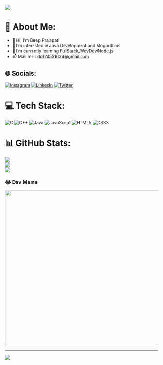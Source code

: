 <!-- ### ✍️ Dev thoughts -->
![](https://quotes-github-readme.vercel.app/api?type=horizontal&theme=dark)

# 💫 About Me:
<!-- Hi, I'm Deep Prajapati.<br>I'm currently learning full-stack web development/Node.js.<br>I'm intrested in Java development and Algorithms -->
- 👋 Hi, I’m Deep Prajapati
- 👀 I’m interested in Java Development and Alogorithms
- 🌱 I’m currently learning FullStack_WevDev/Node.js
- 📫 Mail me : dp124551634@gmail.com


## 🌐 Socials:
[![Instagram](https://img.shields.io/badge/Instagram-%23E4405F.svg?logo=Instagram&logoColor=white)](https://instagram.com/deepinsta_69) [![LinkedIn](https://img.shields.io/badge/LinkedIn-%230077B5.svg?logo=linkedin&logoColor=white)](https://linkedin.com/in/deep1704) [![Twitter](https://img.shields.io/badge/Twitter-%231DA1F2.svg?logo=Twitter&logoColor=white)](https://twitter.com/lemonade1704) 

# 💻 Tech Stack:
![C](https://img.shields.io/badge/c-%2300599C.svg?style=for-the-badge&logo=c&logoColor=white) ![C++](https://img.shields.io/badge/c++-%2300599C.svg?style=for-the-badge&logo=c%2B%2B&logoColor=white) ![Java](https://img.shields.io/badge/java-%23ED8B00.svg?style=for-the-badge&logo=java&logoColor=white) ![JavaScript](https://img.shields.io/badge/javascript-%23323330.svg?style=for-the-badge&logo=javascript&logoColor=%23F7DF1E) ![HTML5](https://img.shields.io/badge/html5-%23E34F26.svg?style=for-the-badge&logo=html5&logoColor=white) ![CSS3](https://img.shields.io/badge/css3-%231572B6.svg?style=for-the-badge&logo=css3&logoColor=white) 
# 📊 GitHub Stats:
![](https://github-readme-stats.vercel.app/api?username=deep-1704&theme=graywhite&hide_border=false&include_all_commits=false&count_private=false)<br/>
![](https://github-readme-streak-stats.herokuapp.com/?user=deep-1704&theme=graywhite&hide_border=false)<br/>
![](https://github-readme-stats.vercel.app/api/top-langs/?username=deep-1704&theme=graywhite&hide_border=false&include_all_commits=false&count_private=false&layout=compact)

### 😂 Dev Meme
<img src="https://random-memer.herokuapp.com/" width="512px"/>

---
[![](https://visitcount.itsvg.in/api?id=deep-1704&icon=5&color=0)](https://visitcount.itsvg.in)

<!-- Proudly created with GPRM ( https://gprm.itsvg.in ) -->

<!---
deep-1704/deep-1704 is a ✨ special ✨ repository because its `README.md` (this file) appears on your GitHub profile.
You can click the Preview link to take a look at your changes.
--->
